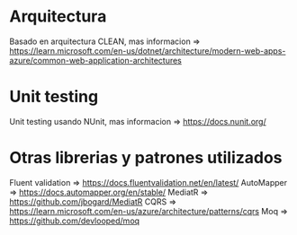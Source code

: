 ﻿# Arquitectura

Basado en arquitectura CLEAN, mas informacion => https://learn.microsoft.com/en-us/dotnet/architecture/modern-web-apps-azure/common-web-application-architectures

# Unit testing

Unit testing usando NUnit, mas informacion => https://docs.nunit.org/

# Otras librerias y patrones utilizados

Fluent validation => https://docs.fluentvalidation.net/en/latest/
AutoMapper => https://docs.automapper.org/en/stable/
MediatR => https://github.com/jbogard/MediatR
CQRS => https://learn.microsoft.com/en-us/azure/architecture/patterns/cqrs
Moq => https://github.com/devlooped/moq
